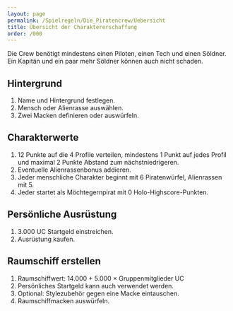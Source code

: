 ```yaml
---
layout: page
permalink: /Spielregeln/Die_Piratencrew/Uebersicht
title: Übersicht der Charaktererschaffung
order: /000
---
```


Die Crew benötigt mindestens einen Piloten, einen Tech und einen Söldner. Ein Kapitän und ein paar mehr Söldner können auch nicht schaden.

## Hintergrund

1. Name und Hintergrund festlegen.
2. Mensch oder Alienrasse auswählen.
3. Zwei Macken definieren oder auswürfeln.

## Charakterwerte

1. 12 Punkte auf die 4 Profile verteilen, mindestens 1 Punkt auf jedes Profil und maximal 2 Punkte Abstand zum nächstniedrigeren.
2. Eventuelle Alienrassenbonus addieren.
3. Jeder menschliche Charakter beginnt mit 6 Piratenwürfel, Alienrassen mit 5.
4. Jeder startet als Möchtegernpirat mit 0 Holo-Highscore-Punkten.

## Persönliche Ausrüstung

1. 3.000 UC Startgeld einstreichen.
2. Ausrüstung kaufen.

## Raumschiff erstellen

1. Raumschiffwert: 14.000 + 5.000 × Gruppenmitglieder UC
2. Persönliches Startgeld kann auch verwendet werden.
3. Optional: Stylezubehör gegen eine Macke eintauschen.
4. Raumschiffmacken auswürfeln.
